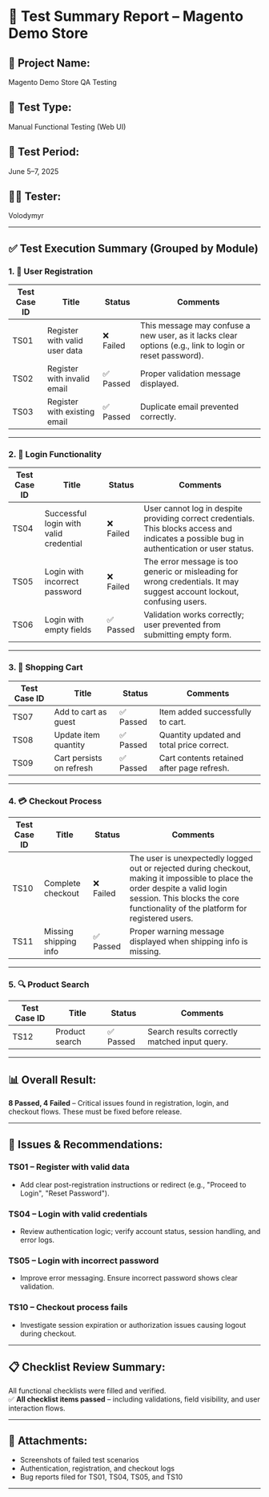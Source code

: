# 📄 Test Summary Report – Magento Demo Store

## 🔎 Project Name:
Magento Demo Store QA Testing

## 🧪 Test Type:
Manual Functional Testing (Web UI)

## 📅 Test Period:
June 5–7, 2025

## 👨‍💻 Tester:
Volodymyr

---

## ✅ Test Execution Summary (Grouped by Module)

### 1. 👤 User Registration
| Test Case ID | Title                                | Status   | Comments                                                                                     |
|--------------|--------------------------------------|----------|----------------------------------------------------------------------------------------------|
| TS01         | Register with valid user data        | ❌ Failed | This message may confuse a new user, as it lacks clear options (e.g., link to login or reset password).     |
| TS02         | Register with invalid email          | ✅ Passed | Proper validation message displayed.                                                         |
| TS03         | Register with existing email         | ✅ Passed | Duplicate email prevented correctly.                                                         |

---

### 2. 🔐 Login Functionality
| Test Case ID | Title                                | Status   | Comments                                                                                     |
|--------------|--------------------------------------|----------|----------------------------------------------------------------------------------------------|
| TS04         | Successful login with valid credential | ❌ Failed | User cannot log in despite providing correct credentials. This blocks access and indicates a possible bug in authentication or user status. |
| TS05         | Login with incorrect password        | ❌ Failed | The error message is too generic or misleading for wrong credentials. It may suggest account lockout, confusing users.                     |
| TS06         | Login with empty fields              | ✅ Passed | Validation works correctly; user prevented from submitting empty form.                       |

---

### 3. 🛒 Shopping Cart
| Test Case ID | Title                                | Status   | Comments                                                                                     |
|--------------|--------------------------------------|----------|----------------------------------------------------------------------------------------------|
| TS07         | Add to cart as guest                 | ✅ Passed | Item added successfully to cart.                                                             |
| TS08         | Update item quantity                 | ✅ Passed | Quantity updated and total price correct.                                                    |
| TS09         | Cart persists on refresh             | ✅ Passed | Cart contents retained after page refresh.                                                   |

---

### 4. 💳 Checkout Process
| Test Case ID | Title                                | Status   | Comments                                                                                     |
|--------------|--------------------------------------|----------|----------------------------------------------------------------------------------------------|
| TS10         | Complete checkout                    | ❌ Failed | The user is unexpectedly logged out or rejected during checkout, making it impossible to place the order despite a valid login session. This blocks the core functionality of the platform for registered users.              |
| TS11         | Missing shipping info                | ✅ Passed | Proper warning message displayed when shipping info is missing.                              |

---

### 5. 🔍 Product Search
| Test Case ID | Title                                | Status   | Comments                                                                                     |
|--------------|--------------------------------------|----------|----------------------------------------------------------------------------------------------|
| TS12         | Product search                       | ✅ Passed | Search results correctly matched input query.                                                |

---

## 📊 Overall Result:
**8 Passed, 4 Failed** – Critical issues found in registration, login, and checkout flows. These must be fixed before release.

---

## 📝 Issues & Recommendations:

### TS01 – Register with valid data
- Add clear post-registration instructions or redirect (e.g., "Proceed to Login", "Reset Password").

### TS04 – Login with valid credentials
- Review authentication logic; verify account status, session handling, and error logs.

### TS05 – Login with incorrect password
- Improve error messaging. Ensure incorrect password shows clear validation.

### TS10 – Checkout process fails
- Investigate session expiration or authorization issues causing logout during checkout.

---

## 📋 Checklist Review Summary:

All functional checklists were filled and verified.  
✅ **All checklist items passed** – including validations, field visibility, and user interaction flows.

---

## 📎 Attachments:
- Screenshots of failed test scenarios  
- Authentication, registration, and checkout logs  
- Bug reports filed for TS01, TS04, TS05, and TS10

---

